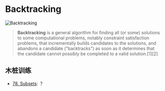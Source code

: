 # Backtracking 

![Backtracking](https://i.imgur.com/2Y3D3fI.gif)

> **Backtracking** is a general algorithm for finding all (or some) solutions to some computational problems, notably constraint satisfaction problems, that incrementally builds candidates to the solutions, and abandons a candidate ("backtracks") as soon as it determines that the candidate cannot possibly be completed to a valid solution.[1][2]


## 木桩训练

* [78. Subsets](https://leetcode.com/problems/subsets/): ？